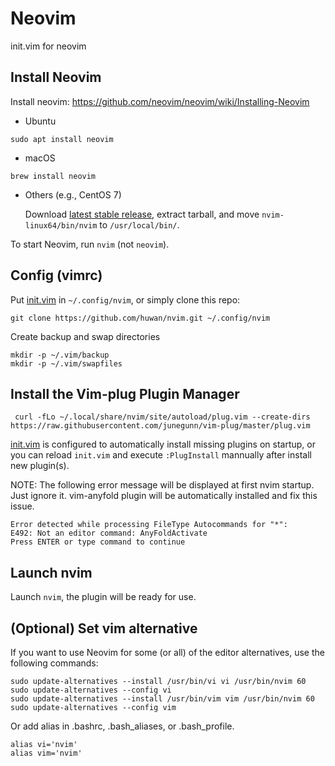 # Neovim
init.vim for neovim

## Install Neovim
Install neovim: https://github.com/neovim/neovim/wiki/Installing-Neovim

- Ubuntu

```
sudo apt install neovim
```
- macOS

```
brew install neovim
```
- Others (e.g., CentOS 7)

  Download [latest stable release](https://github.com/neovim/neovim/releases/latest), extract tarball, and move `nvim-linux64/bin/nvim` to `/usr/local/bin/`.

To start Neovim, run `nvim` (not `neovim`).


## Config (vimrc)
Put [init.vim](init.vim) in `~/.config/nvim`, or simply clone this repo:

```
git clone https://github.com/huwan/nvim.git ~/.config/nvim
```

Create backup and swap directories
```
mkdir -p ~/.vim/backup
mkdir -p ~/.vim/swapfiles
```

## Install the Vim-plug Plugin Manager

```
 curl -fLo ~/.local/share/nvim/site/autoload/plug.vim --create-dirs https://raw.githubusercontent.com/junegunn/vim-plug/master/plug.vim
```

[init.vim](init.vim) is configured to automatically install missing plugins on startup, or you can reload `init.vim` and execute `:PlugInstall` mannually after install new plugin(s).

NOTE: The following error message will be displayed at first nvim startup. Just ignore it. vim-anyfold plugin will be automatically installed and fix this issue.
```
Error detected while processing FileType Autocommands for "*":
E492: Not an editor command: AnyFoldActivate
Press ENTER or type command to continue
```

## Launch nvim
Launch `nvim`, the plugin will be ready for use.

## (Optional) Set vim alternative 

If you want to use Neovim for some (or all) of the editor alternatives, use the following commands:

```
sudo update-alternatives --install /usr/bin/vi vi /usr/bin/nvim 60
sudo update-alternatives --config vi
sudo update-alternatives --install /usr/bin/vim vim /usr/bin/nvim 60
sudo update-alternatives --config vim
```

Or add alias in .bashrc, .bash_aliases, or .bash_profile.

```
alias vi='nvim'
alias vim='nvim'
```
